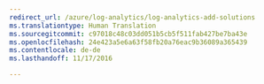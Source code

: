 ```yaml
---
redirect_url: /azure/log-analytics/log-analytics-add-solutions
ms.translationtype: Human Translation
ms.sourcegitcommit: c97018c48c03dd051b5cb5f511fab427be7ba43e
ms.openlocfilehash: 24e423a5e6a63f58fb20a76eac9b36089a365439
ms.contentlocale: de-de
ms.lasthandoff: 11/17/2016

---
```



